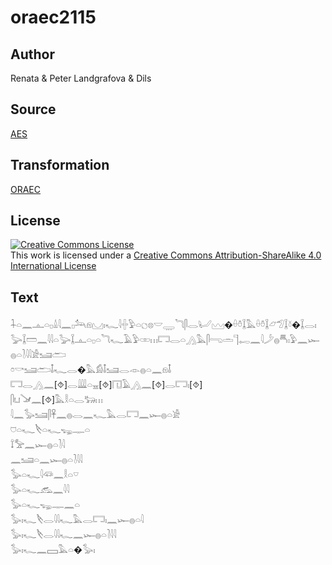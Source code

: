 # oraec2115

## Author

Renata & Peter Landgrafova & Dils

## Source

[AES](https://github.com/simondschweitzer/aes)

## Transformation

[ORAEC](https://oraec.github.io/)

## License

<a rel="license" href="http://creativecommons.org/licenses/by-sa/4.0/"><img alt="Creative Commons License" style="border-width:0" src="https://i.creativecommons.org/l/by-sa/4.0/88x31.png" /></a><br />This work is licensed under a <a rel="license" href="http://creativecommons.org/licenses/by-sa/4.0/">Creative Commons Attribution-ShareAlike 4.0 International License</a>

## Text

𓇑𓏏𓈖𓊵𓏏𓊪𓏙𓇋𓈖𓊪𓃢𓁶𓈋𓏤𓆑𓇋𓏶𓅱𓏏𓐎𓊖𓎟𓇾𓆓𓋴𓂋𓂦𓈉�𓏐𓏊𓆼𓅓𓏐𓏊𓆼𓃿𓅿𓆼𓍱�𓆼𓂋𓏤𓅬𓆼𓏠𓈖𓇋𓇋𓏏𓅬𓆼𓊵𓏏𓊪𓏏𓆓𓆑𓄿𓅱𓏒𓏥𓉐𓂋𓏏𓂻𓅓𓋴𓂸𓏛𓊹𓉻𓈖𓇋𓌳𓐍𓄪𓏤𓅱𓈖𓆱𓐍𓏏𓍘𓇋𓇋𓀀𓆒𓂧<br>
𓏌𓎡𓆒𓂧𓄤𓆑𓂋�𓅓𓀁𓄤𓆒𓂋𓁹𓐍𓏏𓈖𓁶𓄤<br>
𓉐𓂋𓂻𓈖[⯑]𓂋𓇏𓏏𓈇[⯑]𓉔𓄿𓂻𓈖[⯑]𓂋𓉐𓏤[⯑]<br>
𓋴𓂓𓍁𓈖[⯑]𓅓𓎛𓏏𓂋𓃒𓏥<br>
𓇋𓈖𓅭𓆒𓋴𓋹𓈖𓐍𓂋𓈖𓆑𓅓𓂋𓉐𓈖𓆱𓐍𓏏𓀀<br>
𓈞𓏏𓆑𓌸𓏏𓆑𓆌𓊃𓏏<br>
𓍏𓅡𓈖𓆱𓐍𓏏𓍘𓇋<br>
𓈖𓆒𓏏𓈖𓆱𓐍𓏏𓍘𓇋𓇋<br>
𓅭𓏏𓆑𓇋𓆛𓈖𓎛𓏏𓎺<br>
𓅭𓏏𓆑𓃹𓈖𓇋𓇋<br>
𓅭𓏏𓆑𓆌𓊃𓈖𓏏<br>
𓅭𓏤𓆑𓌸𓂋𓇋𓇋𓆑𓅓𓂋𓉐𓏤𓈖𓆱𓐍𓏏𓇋<br>
𓅭𓏤𓆑𓌸𓂋𓇋𓇋𓆑𓈖𓆱𓐍𓏏𓍘𓇋𓇋<br>
𓅭𓏤𓆑𓈖𓈙𓅓𓏏�𓅭𓏤<br>
